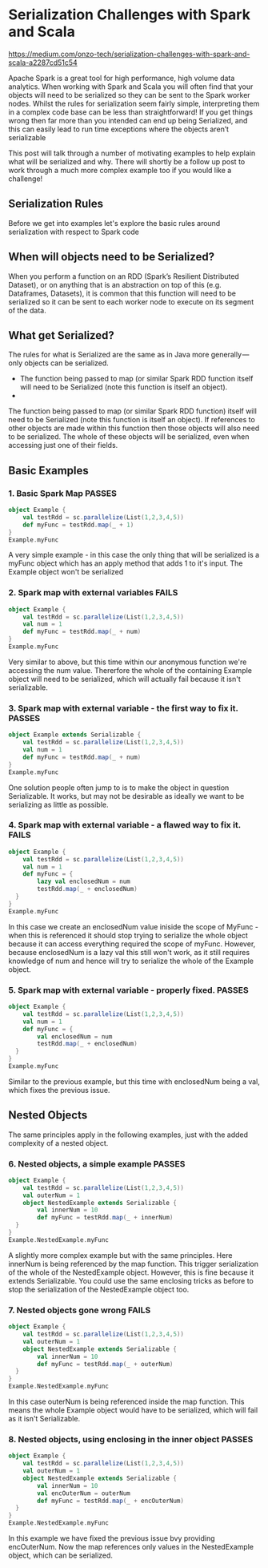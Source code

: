 # Serialization Challenges with Spark and Scala

https://medium.com/onzo-tech/serialization-challenges-with-spark-and-scala-a2287cd51c54

Apache Spark is a great tool for high performance, high volume data analytics. When working with Spark and Scala you will often find that your objects will need to be serialized so they can be sent to the Spark worker nodes. Whilst the rules for serialization seem fairly simple, interpreting them in a complex code base can be less than straightforward! If you get things wrong then far more than you intended can end up being Serialized, and this can easily lead to run time exceptions where the objects aren’t serializable

This post will talk through a number of motivating examples to help explain what will be serialized and why. There will shortly be a follow up post to work through a much more complex example too if you would like a challenge!

## Serialization Rules

Before we get into examples let's explore the basic rules around serialization with respect to Spark code

## When will objects need to be Serialized?

When you perform a function on an RDD (Spark’s Resilient Distributed Dataset), or on anything that is an abstraction on top of this (e.g. Dataframes, Datasets), it is common that this function will need to be serialized so it can be sent to each worker node to execute on its segment of the data.

## What get Serialized?

The rules for what is Serialized are the same as in Java more generally — only objects can be serialized.
- The function being passed to map (or similar Spark RDD function itself will need to be Serialized (note this function is itself an object).
- 
The function being passed to map (or similar Spark RDD function) itself will need to be Serialized (note this function is itself an object). If references to other objects are made within this function then those objects will also need to be serialized. The whole of these objects will be serialized, even when accessing just one of their fields.

## Basic Examples

### 1. Basic Spark Map **PASSES**
```scala
object Example {
    val testRdd = sc.parallelize(List(1,2,3,4,5))
    def myFunc = testRdd.map(_ + 1)
}
Example.myFunc
```
A very simple example - in this case the only thing that will be serialized is a myFunc object which has an apply method that adds 1 to it's input. The Example object won't be serialized

### 2. Spark map with external variables **FAILS**
```scala
object Example {
    val testRdd = sc.parallelize(List(1,2,3,4,5))
    val num = 1
    def myFunc = testRdd.map(_ + num)
}
Example.myFunc
```
Very similar to above, but this time within our anonymous function we're accessing the num value. Thererfore the whole of the containing Example object will need to be serialized, which will actually fail because it isn't serializable.

### 3. Spark map with external variable - the first way to fix it. **PASSES**
```scala
object Example extends Serializable {
    val testRdd = sc.parallelize(List(1,2,3,4,5))
    val num = 1
    def myFunc = testRdd.map(_ + num)
}
Example.myFunc
```
One solution people often jump to is to make the object in question Serializable. It works, but may not be desirable as ideally we want to be serializing as little as possible.

### 4. Spark map with external variable -  a flawed way to fix it. **FAILS**
```scala
object Example {
    val testRdd = sc.parallelize(List(1,2,3,4,5))
    val num = 1
    def myFunc = {
        lazy val enclosedNum = num
        testRdd.map(_ + enclosedNum)
  }
}
Example.myFunc
```
In this case we create an enclosedNum value iniside the scope of MyFunc - when this is referenced it should stop trying to serialize the whole object because it can access everything required the scope of myFunc. However, because enclosedNum is a lazy val this still won't work, as it still requires knowledge of num and hence will try to serialize the whole of the Example object.

### 5. Spark map with external variable - properly fixed. **PASSES**
```scala
object Example {
    val testRdd = sc.parallelize(List(1,2,3,4,5))
    val num = 1
    def myFunc = {
        val enclosedNum = num
        testRdd.map(_ + enclosedNum)
  }
}
Example.myFunc
```

Similar to the previous example, but this time with enclosedNum being a val, which fixes the previous issue.

## Nested Objects
The same principles apply in the following examples, just with the added complexity of a nested object.

### 6. Nested objects, a simple example **PASSES**
```scala 
object Example {
    val testRdd = sc.parallelize(List(1,2,3,4,5))
    val outerNum = 1
    object NestedExample extends Serializable {
        val innerNum = 10
        def myFunc = testRdd.map(_ + innerNum)
  }
}
Example.NestedExample.myFunc
```
A slightly more complex example but with the same principles. Here innerNum is being referenced by the map function. This trigger serialization of the whole of the NestedExample object. However, this is fine because it extends Serializable. You could use the same enclosing tricks as before to stop the serialization of the NestedExample object too.

### 7. Nested objects gone wrong **FAILS**
```scala
object Example {
    val testRdd = sc.parallelize(List(1,2,3,4,5))
    val outerNum = 1
    object NestedExample extends Serializable {
        val innerNum = 10
        def myFunc = testRdd.map(_ + outerNum)
  }
}
Example.NestedExample.myFunc
```
In this case outerNum is being referenced inside the map function. This means the whole Example object would have to be serialized, which will fail as it isn't Serializable.

### 8. Nested objects, using enclosing in the inner object **PASSES**
```scala
object Example {
    val testRdd = sc.parallelize(List(1,2,3,4,5))
    val outerNum = 1
    object NestedExample extends Serializable {
        val innerNum = 10
        val encOuterNum = outerNum
        def myFunc = testRdd.map(_ + encOuterNum)
  }
}
Example.NestedExample.myFunc
```
In this example we have fixed the previous issue bvy providing encOuterNum. Now the map references only values in the NestedExample object, which can be serialized.
